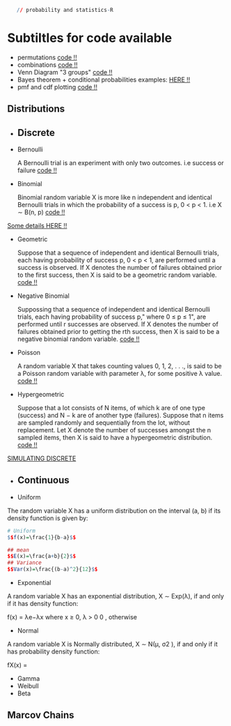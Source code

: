 

```r
   // probability and statistics-R
```
# Subtiltles for code available
- permutations [code !!](https://github.com/SirWilliam254/probability-statistics-R/blob/main/permutation.R)
- combinations [code !!](https://github.com/SirWilliam254/probability-statistics-R/blob/main/combinations.R)
- Venn Diagram "3 groups"
[code !!](https://github.com/SirWilliam254/probability-statistics-R/blob/main/venn%20diagram.R)
- Bayes theorem + conditional probabilities examples: [HERE !!](https://www.analyzemath.com/probabilities/bayes-theorem.html)
- pmf and cdf plotting [code !!](https://github.com/SirWilliam254/probability-statistics-R/blob/main/pmf%26cdf_barplot.R)
## Distributions
- ## Discrete
- Bernoulli

   A Bernoulli trial is an experiment with only two outcomes. i.e success or failure [code !!]()
- Binomial

    Binomial random variable X is more like n
independent and identical Bernoulli trials in which the probability of a success
is p, 0 < p < 1. i.e  X ∼ B(n, p) [code !!](https://github.com/SirWilliam254/probability-statistics-R/blob/main/binomial.R)


[Some details HERE !!](https://www.vrcbuzz.com/binomial-distribution-probabilities-using-r/)
- Geometric

    Suppose that a sequence of independent and identical Bernoulli trials, each
having probability of success p, 0 < p < 1, are performed until a success is
observed. If X denotes the number of failures obtained prior to the first success,
then X is said to be a geometric random variable. [code !!](https://github.com/SirWilliam254/probability-statistics-R/blob/main/geometric.R)

- Negative Binomial

   Suppossing that a sequence of independent and identical Bernoulli trials, each
having probability of success p," where 0 ≤ p ≤ 1", are performed until r successes are
observed. If X denotes the number of failures obtained prior to getting the rth success,
then X is said to be a negative binomial random variable. [code !!](https://github.com/SirWilliam254/probability-statistics-R/blob/main/negative%20binomial.R)

- Poisson

   A random variable X that takes counting values 0, 1, 2, . . ., is said to be a Poisson
random variable with parameter λ, for some positive  λ value. [code !!](https://github.com/SirWilliam254/probability-statistics-R/blob/main/poisson.R)

- Hypergeometric

   Suppose that a lot consists of N items, of which k are of one type (success)
and N − k are of another type (failures). Suppose that n items are sampled
randomly and sequentially from the lot, without replacement. Let X denote
the number of successes amongst the n sampled items, then X is said to have a
hypergeometric distribution. [code !!](https://github.com/SirWilliam254/probability-statistics-R/blob/main/Hypergeometric.R)

[SIMULATING DISCRETE](https://github.com/SirWilliam254/probability-statistics-R/blob/main/simulating_discrete.R)

- ## Continuous
- Uniform

 The random variable X has a uniform distribution on the interval (a, b)
if its density function is given by:
```r
# Uniform
$$f(x)=\frac{1}{b-a}$$

## mean 
$$E(x)=\frac{a+b}{2}$$
## Variance
$$Var(x)=\frac{(b-a)^2}{12}$$
```
- Exponential

 A random variable X has an exponential distribution, X ∼ Exp(λ), if
and only if it has density function:

   f(x) = λe−λx where x ≥ 0, λ > 0
          0 , otherwise

- Normal

A random variable X is Normally distributed, X ∼ N(µ, σ2
), if and only
if it has probability density function:

fX(x) = 
                      
- Gamma
- Weibull
- Beta

## Marcov Chains
